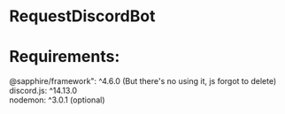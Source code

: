 # RequestDiscordBot

# Requirements:
@sapphire/framework": ^4.6.0 (But there's no using it, js forgot to delete)<br>
discord.js: ^14.13.0<br>
nodemon: ^3.0.1 (optional)<br>
